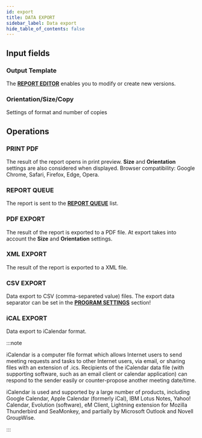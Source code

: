 ```yaml
---
id: export
title: DATA EXPORT
sidebar_label: Data export
hide_table_of_contents: false
---
```


## Input fields

### Output Template
The [**REPORT EDITOR**](editor) enables you to modify or create new versions.

### Orientation/Size/Copy
Settings of format and number of copies

## Operations

### PRINT PDF
The result of the report opens in print preview. **Size** and **Orientation** settings are also considered when displayed. Browser compatibility: Google Chrome, Safari, Firefox, Edge, Opera.

### REPORT QUEUE
The report is sent to the [**REPORT QUEUE**](printqueue) list.

### PDF EXPORT
The result of the report is exported to a PDF file. At export takes into account the **Size** and **Orientation** settings.

### XML EXPORT
The result of the report is exported to a XML file.

### CSV EXPORT
Data export to CSV (comma-separeted value) files. The export data separator can be set in the [**PROGRAM SETTINGS**](psetting) section!

### iCAL EXPORT
Data export to iCalendar format.

:::note

iCalendar is a computer file format which allows Internet users to send meeting requests and tasks to other Internet users, via email, or sharing files with an extension of .ics. Recipients of the iCalendar data file (with supporting software, such as an email client or calendar application) can respond to the sender easily or counter-propose another meeting date/time.

iCalendar is used and supported by a large number of products, including Google Calendar, Apple Calendar (formerly iCal), IBM Lotus Notes, Yahoo! Calendar, Evolution (software), eM Client, Lightning extension for Mozilla Thunderbird and SeaMonkey, and partially by Microsoft Outlook and Novell GroupWise.

:::
